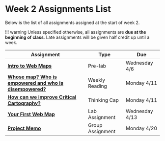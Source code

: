 # Week 2 Assignments List

Below is the list of all assignments assigned at the start of week 2.

!!! warning
    Unless specified otherwise, all assignments are **due at the beginning of class**. Late assignments will be given half credit up until a week.

|Assignment|Type|Due|
|-----------|----|---|
|[**Intro to Web Maps**](./prelab.md)|Pre-lab|Wednesday 4/6|
|[**Whose map? Who is empowered and who is disempowered?**](./reading.md)|Weekly Reading|Monday 4/11|
|[**How can we improve Critical Cartography?**](./thinking_cap.md)|Thinking Cap|Monday 4/11|
|[**Your First Web Map**](./lab_assignment.md)|Lab Assignment|Wednesday 4/13|
|[**Project Memo**](./group_assignment.md)|Group Assignment|Monday 4/20|
